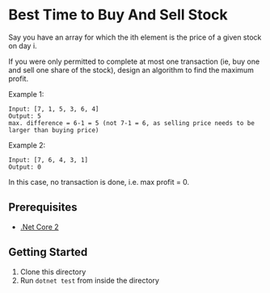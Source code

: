 # Best Time to Buy And Sell Stock
Say you have an array for which the ith element is the price of a given stock on day i.

If you were only permitted to complete at most one transaction (ie, buy one and sell one share of the stock), design an algorithm to find the maximum profit.

Example 1:
```
Input: [7, 1, 5, 3, 6, 4]
Output: 5
max. difference = 6-1 = 5 (not 7-1 = 6, as selling price needs to be larger than buying price)
```
Example 2:
```
Input: [7, 6, 4, 3, 1]
Output: 0
```
In this case, no transaction is done, i.e. max profit = 0.

## Prerequisites
- [.Net Core 2](https://www.microsoft.com/net/download/)

## Getting Started 
1. Clone this directory
2. Run `dotnet test` from inside the directory